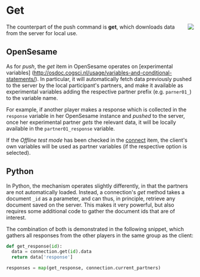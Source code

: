# Get

<img src="https://raw.githubusercontent.com/psynteract/psynteract-os/master/plugins/psynteract_get/psynteract_get_large.png" align="right">

The counterpart of the push command is **get**, which downloads data from the
server for local use.

## OpenSesame

As for *push*, the *get* item in OpenSesame operates on [experimental variables]
(http://osdoc.cogsci.nl/usage/variables-and-conditional-statements/). In
particular, it will automatically fetch data previously pushed to the server by
the local participant's partners, and make it available as experimental variables
adding the respective partner prefix (e.g. `parner01_`)  to the variable name.

For example, if another player makes a response which is collected in the
`response` variable in her OpenSesame instance and *pushed* to the server, once
her experimental partner *gets* the relevant data, it will be locally available in
the `partner01_response` variable.

If the *Offline test mode* has been checked in the [connect](usage-connect.md) item,
the client's own variables will be used as partner variables (if the respective option
is selected).

## Python

In Python, the mechanism operates slightly differently, in that the partners are
not automatically loaded. Instead, a connection's *get* method takes a document
`_id` as a parameter, and can thus, in principle, retrieve any document saved on
the server. This makes it very powerful, but also requires some additional code
to gather the document ids that are of interest.

The combination of both is demonstrated in the following snippet, which gathers
all responses from the other players in the same group as the client:

```python
def get_response(id):
  data = connection.get(id).data
  return data['response']

responses = map(get_response, connection.current_partners)
```
